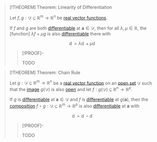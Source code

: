 >[!THEOREM] Theorem: Linearity of Differentiation
>
>Let $f,g: \mathcal{D} \subseteq \mathbb{R}^m \to \mathbb{R}^n$ be [real vector functions](../Real%20Vector%20Function.md).
>
>If $f$ and $g$ are both [differentiable](Differentiability%20of%20Real%20Vector%20Functions.md) at $\mathbf{a} \in \mathcal{D}$, then for all $\lambda, \mu \in \mathbb{R}$, the [function] $\lambda f + \mu g$ is also [differentiable](Differentiability%20of%20Real%20Vector%20Functions.md) there with
>
>$$
>\mathop{\mathrm{d}(\lambda f + \mu g)_{\mathbf{a}}} = \lambda \mathop{\mathrm{d}f_{\mathbf{a}}} + \mu \mathop{\mathrm{d}g_{\mathbf{a}}}
>$$
>
>
>>[!PROOF]-
>>
>>TODO
>>
>

>[!THEOREM] Theorem: Chain Rule
>
>Let $g: \mathcal{D} \subseteq \mathbb{R}^m \to \mathbb{R}^n$ be a [real vector function](../Real%20Vector%20Function.md) on an [open set](../../../../Geometry/Euclidean%20Geometry/Euclidean%20Space/index.md) $\mathcal{D}$ such that the [image](../../../Functions/index.md) $g(\mathcal{D})$ is also [open](../../../../Geometry/Euclidean%20Geometry/Euclidean%20Space/index.md) and let $f: g(\mathcal{D}) \subseteq \mathbb{R}^n \to \mathbb{R}^p$.
>
>If $g$ is [differentiable](Differentiability%20of%20Real%20Vector%20Functions.md) at $\mathbf{a} \in \mathcal{D}$ and $f$ is [differentiable](Differentiability%20of%20Real%20Vector%20Functions.md) at $g(\mathbf{a})$, then the [composition](../../../Functions/Composition.md) $f \circ g: \mathcal{D} \subseteq \mathbb{R}^m \to \mathbb{R}^p$ is also [differentiable](Differentiability%20of%20Real%20Vector%20Functions.md) at $\mathbf{a}$ with
>
>$$
>\mathop{\mathrm{d}(f\circ g)_{\mathbf{a}}} = \mathop{\mathrm{d}f_{\mathbf{g(a)}}} \circ \mathop{\mathrm{d}g_{\mathbf{a}}}
>$$
>
>>[!PROOF]-
>>
>>TODO
>>
>